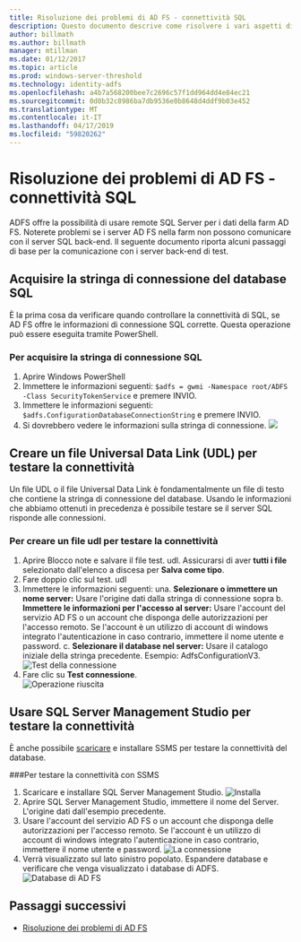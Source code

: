 ```yaml
---
title: Risoluzione dei problemi di AD FS - connettività SQL
description: Questo documento descrive come risolvere i vari aspetti di AD FS.
author: billmath
ms.author: billmath
manager: mtillman
ms.date: 01/12/2017
ms.topic: article
ms.prod: windows-server-threshold
ms.technology: identity-adfs
ms.openlocfilehash: a4b7a568200bee7c2696c57f1dd964dd4e84ec21
ms.sourcegitcommit: 0d0b32c8986ba7db9536e0b8648d4ddf9b03e452
ms.translationtype: MT
ms.contentlocale: it-IT
ms.lasthandoff: 04/17/2019
ms.locfileid: "59820262"
---
```

# <a name="ad-fs-troubleshooting---sql-connectivity"></a>Risoluzione dei problemi di AD FS - connettività SQL
ADFS offre la possibilità di usare remote SQL Server per i dati della farm AD FS.  Noterete problemi se i server AD FS nella farm non possono comunicare con il server SQL back-end.  Il seguente documento riporta alcuni passaggi di base per la comunicazione con i server back-end di test.

## <a name="acquire-the-sql-database-connection-string"></a>Acquisire la stringa di connessione del database SQL
È la prima cosa da verificare quando controllare la connettività di SQL, se AD FS offre le informazioni di connessione SQL corrette.  Questa operazione può essere eseguita tramite PowerShell.

### <a name="to-acquire-the-sql-connection-string"></a>Per acquisire la stringa di connessione SQL
1.  Aprire Windows PowerShell
2. Immettere le informazioni seguenti: `$adfs = gwmi -Namespace root/ADFS -Class SecurityTokenService` e premere INVIO.
3. Immettere le informazioni seguenti: `$adfs.ConfigurationDatabaseConnectionString` e premere INVIO.
4. Si dovrebbero vedere le informazioni sulla stringa di connessione.
![](media/ad-fs-tshoot-sql/sql2.png)

## <a name="create-a-universal-data-link-udl-file-to-test-connectivity"></a>Creare un file Universal Data Link (UDL) per testare la connettività
Un file UDL o il file Universal Data Link è fondamentalmente un file di testo che contiene la stringa di connessione del database.  Usando le informazioni che abbiamo ottenuti in precedenza è possibile testare se il server SQL risponde alle connessioni.

### <a name="to-create-a-udl-file-to-test-connectivity"></a>Per creare un file udl per testare la connettività

1. Aprire Blocco note e salvare il file test. udl.  Assicurarsi di aver **tutti i file** selezionato dall'elenco a discesa per **Salva come tipo**.
2. Fare doppio clic sul test. udl
3. Immettere le informazioni seguenti: una. **Selezionare o immettere un nome server:**  Usare l'origine dati dalla stringa di connessione sopra b. **Immettere le informazioni per l'accesso al server:**  Usare l'account del servizio AD FS o un account che disponga delle autorizzazioni per l'accesso remoto.  Se l'account è un utilizzo di account di windows integrato l'autenticazione in caso contrario, immettere il nome utente e password.
    c. **Selezionare il database nel server:** Usare il catalogo iniziale della stringa precedente.  Esempio:  AdfsConfigurationV3.
   ![Test della connessione](media/ad-fs-tshoot-sql/sql4.png)
1. Fare clic su **Test connessione**.</br>
![Operazione riuscita](media/ad-fs-tshoot-sql/sql3.png)

## <a name="use-sql-server-management-studio-to-test-connectivity"></a>Usare SQL Server Management Studio per testare la connettività
È anche possibile [scaricare](https://go.microsoft.com/fwlink/?linkid=864329) e installare SSMS per testare la connettività del database.

###<a name="to-test-connectivity-with-ssms"></a>Per testare la connettività con SSMS
1. Scaricare e installare SQL Server Management Studio.
![Installa](media/ad-fs-tshoot-sql/sql5.png)
1. Aprire SQL Server Management Studio, immettere il nome del Server.  L'origine dati dall'esempio precedente.
2. Usare l'account del servizio AD FS o un account che disponga delle autorizzazioni per l'accesso remoto.  Se l'account è un utilizzo di account di windows integrato l'autenticazione in caso contrario, immettere il nome utente e password.
![La connessione](media/ad-fs-tshoot-sql/sql6.png)
1. Verrà visualizzato sul lato sinistro popolato.  Espandere database e verificare che venga visualizzato i database di ADFS.
![Database di AD FS](media/ad-fs-tshoot-sql/sql7.png)

## <a name="next-steps"></a>Passaggi successivi

- [Risoluzione dei problemi di AD FS](ad-fs-tshoot-overview.md)